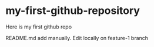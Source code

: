 # my-first-github-repository
Here is my first github repo

README.md add manually. Edit locally on feature-1 branch
